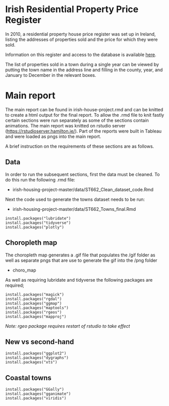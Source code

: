 #  Irish Residential Property Price Register

In 2010, a residential property house price register was set up in Ireland, listing the addresses of properties sold and the price for which they were sold. 

Information on this register and access to the database is available [here](https://www.propertypriceregister.ie/website/npsra/pprweb.nsf/page/ppr-home-en). 

The list of properties sold in a town during a single year can be viewed by putting the town name in the address line and filling in the county, year, and January to December in the relevant boxes.


#  Main report

The main report can be found in irish-house-project.rmd and can be knitted to create a html output for the final report. 
To allow the .rmd file to knit fastly certain sections were run separately as some of the sections contain animations.
The main report was knitted on rstudio server (https://rstudioserver.hamilton.ie/). Part of the reports were built in Tableau and were loaded as pngs into the main report.

A brief instruction on the requirements of these sections are as follows.


## Data

In order to run the subsequent sections, first the data must be cleaned. To do this run the following .rmd file:

-	irish-housing-project-master/data/ST662_Clean_dataset_code.Rmd

Next the code used to generate the towns dataset needs to be run:

-	irish-housing-project-master/data/ST662_Towns_final.Rmd

```
install.packages("lubridate")  
install.packages("tidyverse")  
install.packages("plotly")
```

## Choropleth map

The choropleth map generates a .gif file that populates the /gif folder as well as separate pngs that are use to generate the gif into the /png folder

- choro_map

As well as requiring lubridate and tidyverse the following packages are required;

```
install.packages("magick")
install.packages("rgdal")
install.packages("ggmap")
install.packages("maptools")
install.packages("rgeos")
install.packages("mapproj")
```

*Note: rgeo package requires restart of rstudio to take effect*


## New vs second-hand

```
install.packages("ggplot2")
install.packages("dygraphs")
install.packages("xts")
```


## Coastal towns

```
install.packages("GGally")
install.packages("gganimate")
install.packages("viridis")
```

